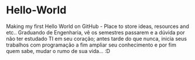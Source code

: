 # Hello-World
Making my first Hello World on GitHub - Place to store ideas, resources and etc..
Graduando de Engenharia, vê os semestres passarem e a dúvida por não ter estudado TI em seu coração; antes tarde do que nunca, inicia seus trabalhos com programação a fim ampliar seu conhecimento e por fim quem sabe, mudar o rumo de sua vida... :D
